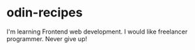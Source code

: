 # odin-recipes
I'm learning Frontend web development. I would like freelancer programmer.
Never give up!